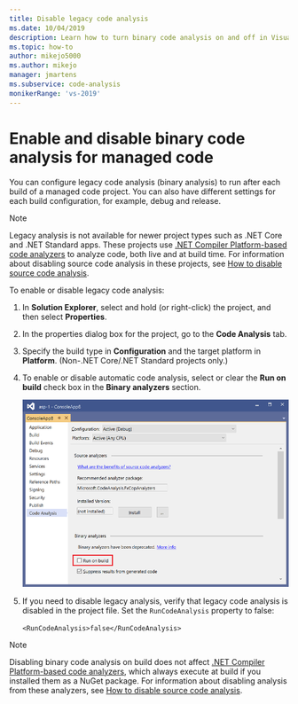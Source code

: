 ```yaml
---
title: Disable legacy code analysis
ms.date: 10/04/2019
description: Learn how to turn binary code analysis on and off in Visual Studio. See how to configure this feature in managed code projects.
ms.topic: how-to
author: mikejo5000
ms.author: mikejo
manager: jmartens
ms.subservice: code-analysis
monikerRange: 'vs-2019'
---
```

# Enable and disable binary code analysis for managed code

You can configure legacy code analysis (binary analysis) to run after each build of a managed code project. You can also have different settings for each build configuration, for example, debug and release.

> [!NOTE]
> Legacy analysis is not available for newer project types such as .NET Core and .NET Standard apps. These projects use [.NET Compiler Platform-based code analyzers](roslyn-analyzers-overview.md) to analyze code, both live and at build time. For information about disabling source code analysis in these projects, see [How to disable source code analysis](disable-code-analysis.md).

To enable or disable legacy code analysis:

1. In **Solution Explorer**, select and hold (or right-click) the project, and then select **Properties**.

2. In the properties dialog box for the project, go to the **Code Analysis** tab.

3. Specify the build type in **Configuration** and the target platform in **Platform**. (Non-.NET Core/.NET Standard projects only.)

4. To enable or disable automatic code analysis, select or clear the **Run on build** check box in the **Binary analyzers** section.

   ![Run binary code analysis on build option in Visual Studio](media/run-on-build-binary-analyzers.png)

5. If you need to disable legacy analysis, verify that legacy code analysis is disabled in the project file. Set the `RunCodeAnalysis` property to false:

   `<RunCodeAnalysis>false</RunCodeAnalysis>`

> [!NOTE]
> Disabling binary code analysis on build does not affect [.NET Compiler Platform-based code analyzers](roslyn-analyzers-overview.md), which always execute at build if you installed them as a NuGet package. For information about disabling analysis from these analyzers, see [How to disable source code analysis](disable-code-analysis.md).
